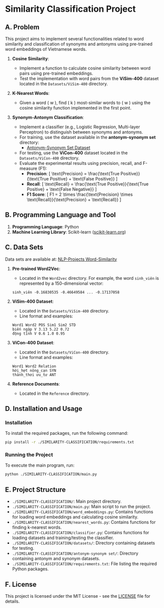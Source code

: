 # Similarity Classification Project

## A. Problem

This project aims to implement several functionalities related to word similarity and classification of synonyms and antonyms using pre-trained word embeddings of Vietnamese words.

1. **Cosine Similarity**: 
   - Implement a function to calculate cosine similarity between word pairs using pre-trained embeddings.
   - Test the implementation with word pairs from the **ViSim-400** dataset located in the `Datasets/ViSim-400` directory.

2. **K-Nearest Words**: 
   - Given a word \( w \), find \( k \) most-similar words to \( w \) using the cosine similarity function implemented in the first point.

3. **Synonym-Antonym Classification**:
   - Implement a classifier (e.g., Logistic Regression, Multi-layer Perceptron) to distinguish between synonyms and antonyms.
   - For training, use the dataset available in the **antonym-synonym set** directory:
     - [Antonym-Synonym Set Dataset](https://github.com/NLP-Projects/Word-Similarity/tree/master/antonymsynonym%20set)
   - For testing, use the **ViCon-400** dataset located in the `Datasets/ViCon-400` directory.
   - Evaluate the experimental results using precision, recall, and F-measure (F1):
     - **Precision**: 
       \[
       \text{Precision} = \frac{\text{True Positive}}{\text{True Positive} + \text{False Positive}}
       \]
     - **Recall**: 
       \[
       \text{Recall} = \frac{\text{True Positive}}{\text{True Positive} + \text{False Negative}}
       \]
     - **F1 Score**: 
       \[
       F1 = 2 \times \frac{\text{Precision} \times \text{Recall}}{\text{Precision} + \text{Recall}}
       \]

## B. Programming Language and Tool

1. **Programming Language**: Python
2. **Machine Learning Library**: Scikit-learn ([scikit-learn.org](https://scikit-learn.org/))

## C. Data Sets

Data sets are available at: [NLP-Projects Word-Similarity](https://github.com/NLP-Projects/Word-Similarity)

1. **Pre-trained Word2Vec**: 
   - Located in the `Word2vec` directory. For example, the word `sinh_viên` is represented by a 150-dimensional vector:
   ```
   sinh_viên -0.16830535 -0.46649584 ... -0.17137058
   ```

2. **ViSim-400 Dataset**: 
   - Located in the `Datasets/ViSim-400` directory.
   - Line format and examples:
   ```
   Word1 Word2 POS Sim1 Sim2 STD
   biến ngập V 3.13 5.22 0.72
   động tĩnh V 0.6 1.0 0.95
   ```

3. **ViCon-400 Dataset**: 
   - Located in the `Datasets/ViCon-400` directory.
   - Line format and examples:
   ```
   Word1 Word2 Relation
   hời_hợt nông_cạn SYN
   thảnh_thơi ưu_tư ANT
   ```

4. **Reference Documents**: 
   - Located in the `Reference` directory.

## D. Installation and Usage

### Installation

To install the required packages, run the following command:

```bash
pip install -r ./SIMILARITY-CLASSIFICATION/requirements.txt
```

### Running the Project

To execute the main program, run:

```bash
python ./SIMILARITY-CLASSIFICATION/main.py
```

## E. Project Structure

- `./SIMILARITY-CLASSIFICATION/`: Main project directory.
- `./SIMILARITY-CLASSIFICATION/main.py`: Main script to run the project.
- `./SIMILARITY-CLASSIFICATION/word_embeddings.py`: Contains functions for loading word embeddings and calculating cosine similarity.
- `./SIMILARITY-CLASSIFICATION/nearest_words.py`: Contains functions for finding k-nearest words.
- `./SIMILARITY-CLASSIFICATION/classifier.py`: Contains functions for loading datasets and training/testing the classifier.
- `./SIMILARITY-CLASSIFICATION/datasets/`: Directory containing datasets for testing.
- `./SIMILARITY-CLASSIFICATION/antonym-synonym set/`: Directory containing antonym and synonym datasets.
- `./SIMILARITY-CLASSIFICATION/requirements.txt`: File listing the required Python packages.

## F. License

This project is licensed under the MIT License - see the [LICENSE](LICENSE) file for details.